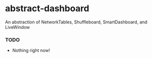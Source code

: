 # abstract-dashboard
An abstraction of NetworkTables, Shuffleboard, SmartDashboard, and LiveWindow

### TODO
* Nothing right now!
